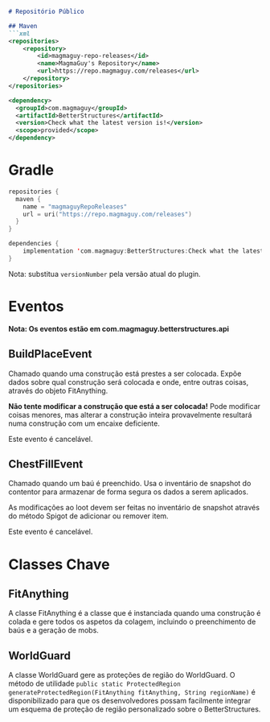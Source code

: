 ```markdown
# Repositório Público

## Maven
```xml
<repositories>
    <repository>
        <id>magmaguy-repo-releases</id>
        <name>MagmaGuy's Repository</name>
        <url>https://repo.magmaguy.com/releases</url>
    </repository>
</repositories>

<dependency>
  <groupId>com.magmaguy</groupId>
  <artifactId>BetterStructures</artifactId>
  <version>Check what the latest version is!</version>
  <scope>provided</scope>
</dependency>
```

# Gradle
```kt
repositories {
  maven {
    name = "magmaguyRepoReleases"
    url = uri("https://repo.magmaguy.com/releases")
  }
}

dependencies {
    implementation 'com.magmaguy:BetterStructures:Check what the latest version is!'
}
```

Nota: substitua `versionNumber` pela versão atual do plugin.

# Eventos

**Nota: Os eventos estão em com.magmaguy.betterstructures.api**

## BuildPlaceEvent

Chamado quando uma construção está prestes a ser colocada. Expõe dados sobre qual construção será colocada e onde, entre outras coisas, através do objeto FitAnything.

**Não tente modificar a construção que está a ser colocada!** Pode modificar coisas menores, mas alterar a construção inteira provavelmente resultará numa construção com um encaixe deficiente.

Este evento é cancelável.

## ChestFillEvent

Chamado quando um baú é preenchido. Usa o inventário de snapshot do contentor para armazenar de forma segura os dados a serem aplicados.

As modificações ao loot devem ser feitas no inventário de snapshot através do método Spigot de adicionar ou remover item.

Este evento é cancelável.

# Classes Chave

## FitAnything

A classe FitAnything é a classe que é instanciada quando uma construção é colada e gere todos os aspetos da colagem, incluindo o preenchimento de baús e a geração de mobs.

## WorldGuard

A classe WorldGuard gere as proteções de região do WorldGuard. O método de utilidade `public static ProtectedRegion generateProtectedRegion(FitAnything fitAnything, String regionName)` é disponibilizado para que os desenvolvedores possam facilmente integrar um esquema de proteção de região personalizado sobre o BetterStructures.
```